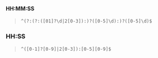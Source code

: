 #### HH:MM:SS
> `^(?:(?:([01]?\d|2[0-3]):)?([0-5]\d):)?([0-5]\d)$`


### HH:SS
> `^([0-1]?[0-9]|2[0-3]):[0-5][0-9]$`
